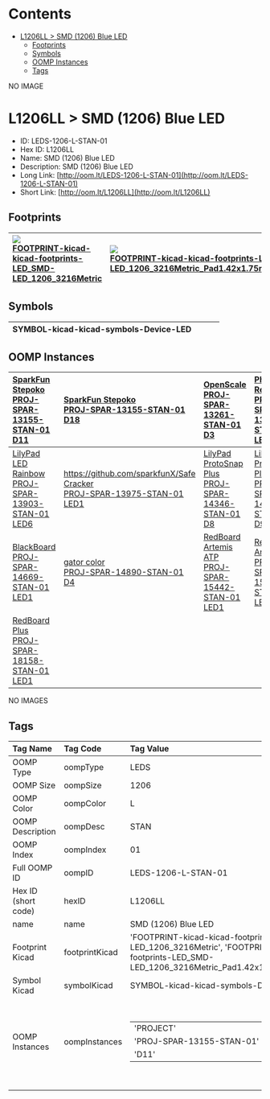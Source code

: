 



Contents
========

* [L1206LL > SMD (1206) Blue LED](#l1206ll--smd-1206-blue-led)
	* [Footprints](#footprints)
	* [Symbols](#symbols)
	* [OOMP Instances](#oomp-instances)
	* [Tags](#tags)
  
NO IMAGE  
# L1206LL > SMD (1206) Blue LED

- ID: LEDS-1206-L-STAN-01
- Hex ID: L1206LL
- Name: SMD (1206) Blue LED
- Description: SMD (1206) Blue LED
- Long Link: [http://oom.lt/LEDS-1206-L-STAN-01](http://oom.lt/LEDS-1206-L-STAN-01)
- Short Link: [http://oom.lt/L1206LL](http://oom.lt/L1206LL)

## Footprints
  

|[![](https://raw.githubusercontent.com/oomlout/oomlout_OOMP_eda_V2/FOOTPRINT/kicad/kicad-footprints/LED_SMD/LED_1206_3216Metric/main/image_140.png)<br>FOOTPRINT-kicad-kicad-footprints-LED_SMD-LED_1206_3216Metric](https://github.com/oomlout/oomlout_OOMP_eda_V2/FOOTPRINT/kicad/kicad-footprints/LED_SMD/LED_1206_3216Metric/tree/main/)|[![](https://raw.githubusercontent.com/oomlout/oomlout_OOMP_eda_V2/FOOTPRINT/kicad/kicad-footprints/LED_SMD/LED_1206_3216Metric_Pad1.42x1.75mm_HandSolder/main/image_140.png)<br>FOOTPRINT-kicad-kicad-footprints-LED_SMD-LED_1206_3216Metric_Pad1.42x1.75mm_HandSolder](https://github.com/oomlout/oomlout_OOMP_eda_V2/FOOTPRINT/kicad/kicad-footprints/LED_SMD/LED_1206_3216Metric_Pad1.42x1.75mm_HandSolder/tree/main/)|||
| :--- | :--- | :--- | :--- |

## Symbols
  

|![]()<br>SYMBOL-kicad-kicad-symbols-Device-LED||||
| :--- | :--- | :--- | :--- |

## OOMP Instances
  

|[SparkFun Stepoko<br>PROJ-SPAR-13155-STAN-01<br>D11](https://github.com/oomlout/oomlout_OOMP_projects_V2/PROJ/SPAR/13155/STAN/01/tree/main/)|[SparkFun Stepoko<br>PROJ-SPAR-13155-STAN-01<br>D18](https://github.com/oomlout/oomlout_OOMP_projects_V2/PROJ/SPAR/13155/STAN/01/tree/main/)|[OpenScale<br>PROJ-SPAR-13261-STAN-01<br>D3](https://github.com/oomlout/oomlout_OOMP_projects_V2/PROJ/SPAR/13261/STAN/01/tree/main/)|[Photon RedBoard<br>PROJ-SPAR-13321-STAN-01<br>LED2](https://github.com/oomlout/oomlout_OOMP_projects_V2/PROJ/SPAR/13321/STAN/01/tree/main/)|
| :--- | :--- | :--- | :--- |
|[LilyPad LED Rainbow<br>PROJ-SPAR-13903-STAN-01<br>LED6](https://github.com/oomlout/oomlout_OOMP_projects_V2/PROJ/SPAR/13903/STAN/01/tree/main/)|[https://github.com/sparkfunX/Safe Cracker<br>PROJ-SPAR-13975-STAN-01<br>LED1](https://github.com/oomlout/oomlout_OOMP_projects_V2/PROJ/SPAR/13975/STAN/01/tree/main/)|[LilyPad ProtoSnap Plus<br>PROJ-SPAR-14346-STAN-01<br>D8](https://github.com/oomlout/oomlout_OOMP_projects_V2/PROJ/SPAR/14346/STAN/01/tree/main/)|[LilyPad ProtoSnap Plus<br>PROJ-SPAR-14346-STAN-01<br>D9](https://github.com/oomlout/oomlout_OOMP_projects_V2/PROJ/SPAR/14346/STAN/01/tree/main/)|
|[BlackBoard<br>PROJ-SPAR-14669-STAN-01<br>LED1](https://github.com/oomlout/oomlout_OOMP_projects_V2/PROJ/SPAR/14669/STAN/01/tree/main/)|[gator color<br>PROJ-SPAR-14890-STAN-01<br>D4](https://github.com/oomlout/oomlout_OOMP_projects_V2/PROJ/SPAR/14890/STAN/01/tree/main/)|[RedBoard Artemis ATP<br>PROJ-SPAR-15442-STAN-01<br>LED1](https://github.com/oomlout/oomlout_OOMP_projects_V2/PROJ/SPAR/15442/STAN/01/tree/main/)|[RedBoard Artemis<br>PROJ-SPAR-15444-STAN-01<br>LED1](https://github.com/oomlout/oomlout_OOMP_projects_V2/PROJ/SPAR/15444/STAN/01/tree/main/)|
|[RedBoard Plus<br>PROJ-SPAR-18158-STAN-01<br>LED1](https://github.com/oomlout/oomlout_OOMP_projects_V2/PROJ/SPAR/18158/STAN/01/tree/main/)||||
  
NO IMAGES  
## Tags
  

|Tag Name|Tag Code|Tag Value|
| :--- | :--- | :--- |
|OOMP Type|oompType|LEDS|
|OOMP Size|oompSize|1206|
|OOMP Color|oompColor|L|
|OOMP Description|oompDesc|STAN|
|OOMP Index|oompIndex|01|
|Full OOMP ID|oompID|LEDS-1206-L-STAN-01|
|Hex ID (short code)|hexID|L1206LL|
|name|name|SMD (1206) Blue LED|
|Footprint Kicad|footprintKicad|'FOOTPRINT-kicad-kicad-footprints-LED_SMD-LED_1206_3216Metric', 'FOOTPRINT-kicad-kicad-footprints-LED_SMD-LED_1206_3216Metric_Pad1.42x1.75mm_HandSolder'|
|Symbol Kicad|symbolKicad|SYMBOL-kicad-kicad-symbols-Device-LED|
|OOMP Instances|oompInstances|<table><tr><td>'PROJECT'</td></tr><tr><td> 'PROJ-SPAR-13155-STAN-01'</td><td> 'ID'</td></tr><tr><td> 'D11'</td></tr></table></td><td> <table><tr><td>'PROJECT'</td></tr><tr><td> 'PROJ-SPAR-13155-STAN-01'</td><td> 'ID'</td></tr><tr><td> 'D18'</td></tr></table></td><td> <table><tr><td>'PROJECT'</td></tr><tr><td> 'PROJ-SPAR-13261-STAN-01'</td><td> 'ID'</td></tr><tr><td> 'D3'</td></tr></table></td><td> <table><tr><td>'PROJECT'</td></tr><tr><td> 'PROJ-SPAR-13321-STAN-01'</td><td> 'ID'</td></tr><tr><td> 'LED2'</td></tr></table></td><td> <table><tr><td>'PROJECT'</td></tr><tr><td> 'PROJ-SPAR-13903-STAN-01'</td><td> 'ID'</td></tr><tr><td> 'LED6'</td></tr></table></td><td> <table><tr><td>'PROJECT'</td></tr><tr><td> 'PROJ-SPAR-13975-STAN-01'</td><td> 'ID'</td></tr><tr><td> 'LED1'</td></tr></table></td><td> <table><tr><td>'PROJECT'</td></tr><tr><td> 'PROJ-SPAR-14346-STAN-01'</td><td> 'ID'</td></tr><tr><td> 'D8'</td></tr></table></td><td> <table><tr><td>'PROJECT'</td></tr><tr><td> 'PROJ-SPAR-14346-STAN-01'</td><td> 'ID'</td></tr><tr><td> 'D9'</td></tr></table></td><td> <table><tr><td>'PROJECT'</td></tr><tr><td> 'PROJ-SPAR-14669-STAN-01'</td><td> 'ID'</td></tr><tr><td> 'LED1'</td></tr></table></td><td> <table><tr><td>'PROJECT'</td></tr><tr><td> 'PROJ-SPAR-14890-STAN-01'</td><td> 'ID'</td></tr><tr><td> 'D4'</td></tr></table></td><td> <table><tr><td>'PROJECT'</td></tr><tr><td> 'PROJ-SPAR-15442-STAN-01'</td><td> 'ID'</td></tr><tr><td> 'LED1'</td></tr></table></td><td> <table><tr><td>'PROJECT'</td></tr><tr><td> 'PROJ-SPAR-15444-STAN-01'</td><td> 'ID'</td></tr><tr><td> 'LED1'</td></tr></table></td><td> <table><tr><td>'PROJECT'</td></tr><tr><td> 'PROJ-SPAR-18158-STAN-01'</td><td> 'ID'</td></tr><tr><td> 'LED1'</td></tr></table>|
||||
